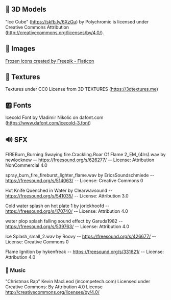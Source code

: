 ## 🧊 3D Models

"Ice Cube" (https://skfb.ly/6XzGu) by Polychromic is licensed under Creative Commons Attribution (http://creativecommons.org/licenses/by/4.0/).

## 🎨 Images

<a href="https://www.flaticon.com/free-icons/frozen" title="frozen icons">Frozen icons created by Freepik - Flaticon</a>

## 🏐 Textures

Textures under CC0 License from 3D TEXTURES (https://3dtextures.me)

## 🆎 Fonts

Icecold Font by Vladimir Nikolic on dafont.com (https://www.dafont.com/icecold-3.font)

## 🔊 SFX

FIREBurn_Burning Swaying fire.Crackling.Roar Of Flame 2_EM_(4lrs).wav by newlocknew -- https://freesound.org/s/626277/ -- License: Attribution NonCommercial 4.0

spray_burn_fire_fireburst_lighter_flame.wav by EricsSoundschmiede -- https://freesound.org/s/514063/ -- License: Creative Commons 0

Hot Knife Quenched in Water by Clearwavsound -- https://freesound.org/s/541035/ -- License: Attribution 3.0

Cold water splash on hot plate 1 by jorickhoofd -- https://freesound.org/s/170740/ -- License: Attribution 4.0

water plop splash falling sound effect by Garuda1982 -- https://freesound.org/s/539763/ -- License: Attribution 4.0

Ice Splash_small_2.wav by Roovy -- https://freesound.org/s/426677/ -- License: Creative Commons 0

Flame Ignition by hykenfreak -- https://freesound.org/s/331621/ -- License: Attribution 4.0


### 🎵 Music

"Christmas Rap" Kevin MacLeod (incompetech.com)
Licensed under Creative Commons: By Attribution 4.0 License
http://creativecommons.org/licenses/by/4.0/